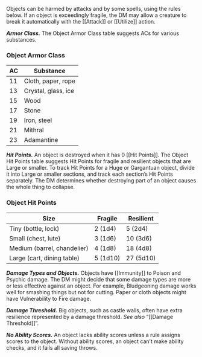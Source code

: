 Objects can be harmed by attacks and by some spells, using the rules below. If an object is exceedingly fragile, the DM may allow a creature to break it automatically with the [[Attack]] or [[Utilize]] action.

***Armor Class.*** The Object Armor Class table suggests ACs for various substances.

### Object Armor Class
|AC|Substance|
|---|---|
|11|Cloth, paper, rope|
|13|Crystal, glass, ice|
|15|Wood|
|17|Stone|
|19|Iron, steel|
|21|Mithral|
|23|Adamantine|
***Hit Points.*** An object is destroyed when it has 0 [[Hit Points]]. The Object Hit Points table suggests Hit Points for fragile and resilient objects that are Large or smaller. To track Hit Points for a Huge or Gargantuan object, divide it into Large or smaller sections, and track each section’s Hit Points separately. The DM determines whether destroying part of an object causes the whole thing to collapse.

### Object Hit Points
|Size|Fragile|Resilient|
|---|---|---|
|Tiny (bottle, lock)|2 (1d4)|5 (2d4)|
|Small (chest, lute)|3 (1d6)|10 (3d6)|
|Medium (barrel, chandelier)|4 (1d8)|18 (4d8)|
|Large (cart, dining table)|5 (1d10)|27 (5d10)|
***Damage Types and Objects.*** Objects have [[Immunity]] to Poison and Psychic damage. The DM might decide that some damage types are more or less effective against an object. For example, Bludgeoning damage works well for smashing things but not for cutting. Paper or cloth objects might have Vulnerability to Fire damage.

**_Damage Threshold._** Big objects, such as castle walls, often have extra resilience represented by a damage threshold. _See also_ “[[Damage Threshold]]”.

**_No Ability Scores._** An object lacks ability scores unless a rule assigns scores to the object. Without ability scores, an object can’t make ability checks, and it fails all saving throws.